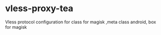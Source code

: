 # vless-proxy-tea
Vless protocol configuration for class for magisk ,meta class android, box for magisk
